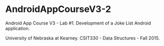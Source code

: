 # AndroidAppCourseV3-2
Android App Course V3 - Lab #1. Development of a Joke List Android application.

University of Nebraska at Kearney. CSIT330 - Data Structures - Fall 2015.
